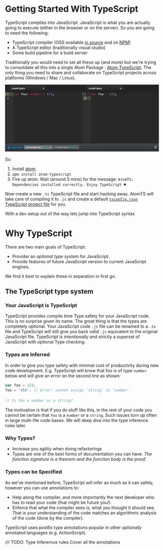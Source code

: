 # Getting Started With TypeScript

TypeScript compiles into JavaScript. JavaScript is what you are actually going to execute (either in the browser or on the server). So you are going to need the following: 

* TypeScript compiler (OSS available [in source](https://github.com/Microsoft/TypeScript/) and on [NPM](https://www.npmjs.com/package/typescript))
* A TypeScript editor (traditionally visual studio)
* Some build pipeline for a build server

Traditionally you would need to set all these up (and more) but we're trying to consolidate all this into a single Atom Package : [Atom-TypeScript](https://atom.io/packages/atom-typescript). The only thing you need to share and collaborate on TypeScript projects across platforms (Windows / Mac / Linux). 

![](./images/ch1/atomts.png)

So: 
1. Install [atom](https://atom.io/).
1. `apm install atom-typescript`
1. Fire up atom. Wait (around 5 mins) for the message: `AtomTS: Dependencies installed correctly. Enjoy TypeScript ♥`
 
Now create a new `.ts` TypeScript file and start hacking away. AtomTS will take care of compiling it to `.js` and create a default [`tsconfig.json` TypeScript project file](https://github.com/TypeStrong/atom-typescript/blob/master/docs/tsconfig.md) for you. 

With a dev setup out of the way lets jump into TypeScript syntax


# Why TypeScript
There are two main goals of TypeScript: 
* Provider an *optional type system* for JavaScript.
* Provide features of future JavaScript version to current JavaScript engines.

We find it best to explain these in separation in first go.

## The TypeScript type system

### Your JavaScript is TypeScript
TypeScript provides compile time Type safety for your JavaScript code. This is no surprise given its name. The great thing is that the types are completely optional. Your JavaScript code `.js` file can be renamed to a `.ts` file and TypeScript will still give you back valid `.js` equivalent to the original JavaScript file. TypeScript is *intentionally* and strictly a superset of JavaScript with optional Type checking.

### Types are Inferred
In order to give you type safety with minimal cost of productivity during new code development. E.g. TypeScript will know that foo is of type `number` below and will give an error on the second line as shown: 

```ts
var foo = 123;
foo = '456'; // Error: cannot assign `string` to `number`

// Is foo a number or a string? 
```
The motivation is that if you do stuff like this, in the rest of your code you cannot be certain that `foo` is a `number` or a `string`. Such issues turn up often in large multi-file code bases. We will deep dive into the type inference rules later. 

### Why Types?
* Increase you agility when doing refactorings
* Types are one of the best forms of documentation you can have. *The function signature is a theorem and the function body is the proof*.

### Types can be Specified
As we've mentioned before, TypeScript will infer as much as it can safely, however you can use annotations to: 
* Help along the compiler, and more importantly the next developer who has to read your code (that might be future you!).
* Enforce that what the compiler sees is, what you thought it should see. That is your understanding of the code matches an algorithmic analysis of the code (done by the compiler). 

TypeScript uses postfix type annotations popular in other *optionally* annotated languages (e.g. ActionScript). 

/// TODO: 
Type Inferernce rules 
Cover all the annotations